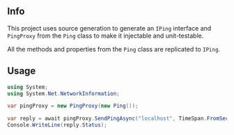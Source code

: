 ## Info
This project uses source generation to generate an `IPing` interface and `PingProxy` from the `Ping` class to make it injectable and unit-testable.

All the methods and properties from the `Ping` class are replicated to `IPing`.

## Usage
``` c#
using System;
using System.Net.NetworkInformation;

var pingProxy = new PingProxy(new Ping());

var reply = await pingProxy.SendPingAsync("localhost", TimeSpan.FromSeconds(1));
Console.WriteLine(reply.Status);
```